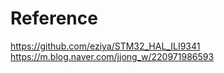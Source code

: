 # Reference
https://github.com/eziya/STM32_HAL_ILI9341  
https://m.blog.naver.com/jjong_w/220971986593
